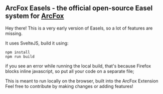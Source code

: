 ## ArcFox Easels - the official open-source Easel system for [ArcFox](https://github.com/betterbrowser/arcfox)

Hey there! This is a very early version of Easels, so a lot of features are missing.

It uses SvelteJS, build it using:

```
npm install
npm run build
```
if you see an error while running the local build, that's because Firefox blocks inline javascript, so put all your code on a separate file;

This is meant to run locally on the browser, built into the ArcFox Extension
Feel free to contribute by making changes or adding features!
